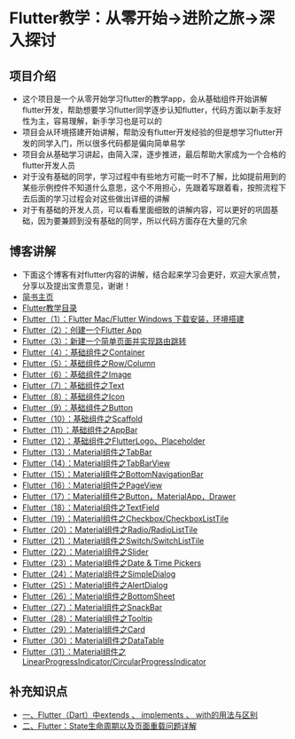 # Flutter教学：从零开始->进阶之旅->深入探讨
## 项目介绍
- 这个项目是一个从零开始学习flutter的教学app，会从基础组件开始讲解flutter开发，帮助想要学习flutter同学逐步认知flutter，代码方面以新手友好性为主，容易理解，新手学习也是可以的
- 项目会从环境搭建开始讲解，帮助没有flutter开发经验的但是想学习flutter开发的同学入门，所以很多代码都是偏向简单易学
- 项目会从基础学习讲起，由简入深，逐步推进，最后帮助大家成为一个合格的flutter开发人员
- 对于没有基础的同学，学习过程中有些地方可能一时不了解，比如提前用到的某些示例控件不知道什么意思，这个不用担心，先跟着写跟着看，按照流程下去后面的学习过程会对这些做出详细的讲解
- 对于有基础的开发人员，可以看看里面细致的讲解内容，可以更好的巩固基础，因为要兼顾到没有基础的同学，所以代码方面存在大量的冗余

## 博客讲解
- 下面这个博客有对flutter内容的讲解，结合起来学习会更好，欢迎大家点赞，分享以及提出宝贵意见，谢谢！
- [简书主页](https://www.jianshu.com/u/9ff9ec9f18f5)
- [Flutter教学目录](https://www.jianshu.com/p/3320350b3814)
- [Flutter（1）：Flutter Mac/Flutter Windows 下载安装，环境搭建](https://www.jianshu.com/p/c8507302ab09)
- [Flutter（2）：创建一个Flutter App](https://www.jianshu.com/p/d5517fcf2dae)
- [Flutter（3）：新建一个简单页面并实现路由跳转](https://www.jianshu.com/p/dd558b2601a3)
- [Flutter（4）：基础组件之Container](https://www.jianshu.com/p/2b775096a522)
- [Flutter（5）：基础组件之Row/Column](https://www.jianshu.com/p/c140cb0e790f)
- [Flutter（6）：基础组件之Image](https://www.jianshu.com/p/1a6926e1cad2)
- [Flutter（7）：基础组件之Text](https://www.jianshu.com/p/7a5d743d1470)
- [Flutter（8）：基础组件之Icon](https://www.jianshu.com/p/51e7653c1ba9)
- [Flutter（9）：基础组件之Button](https://www.jianshu.com/p/89b6d825fc79)
- [Flutter（10）：基础组件之Scaffold](https://www.jianshu.com/p/82d19ba3947a)
- [Flutter（11）：基础组件之AppBar](https://www.jianshu.com/p/7ed0316aa92f)
- [Flutter（12）：基础组件之FlutterLogo、Placeholder](https://www.jianshu.com/p/beaa5741423e)
- [Flutter（13）：Material组件之TabBar](https://www.jianshu.com/p/40a24104fa55)
- [Flutter（14）：Material组件之TabBarView](https://www.jianshu.com/p/52bacff37d78)
- [Flutter（15）：Material组件之BottomNavigationBar](https://www.jianshu.com/p/22d8974c5e04)
- [Flutter（16）：Material组件之PageView](https://www.jianshu.com/p/36373652ea78)
- [Flutter（17）：Material组件之Button，MaterialApp，Drawer](https://www.jianshu.com/p/6dd0c9dfb8d3)
- [Flutter（18）：Material组件之TextField](https://www.jianshu.com/p/554ecec4933b)
- [Flutter（19）：Material组件之Checkbox/CheckboxListTile](https://www.jianshu.com/p/b41819b51438)
- [Flutter（20）：Material组件之Radio/RadioListTile](https://www.jianshu.com/p/895d6dcf2437)
- [Flutter（21）：Material组件之Switch/SwitchListTile](https://www.jianshu.com/p/6723509d5abd)
- [Flutter（22）：Material组件之Slider](https://www.jianshu.com/p/22333c0b9eb4)
- [Flutter（23）：Material组件之Date & Time Pickers](https://www.jianshu.com/p/4fc9e11a4793)
- [Flutter（24）：Material组件之SimpleDialog](https://www.jianshu.com/p/925eb73d1752)
- [Flutter（25）：Material组件之AlertDialog](https://www.jianshu.com/p/855bc5c56a5e)
- [Flutter（26）：Material组件之BottomSheet](https://www.jianshu.com/p/9cab2151ee05)
- [Flutter（27）：Material组件之SnackBar](https://www.jianshu.com/p/1ad73983b7d9)
- [Flutter（28）：Material组件之Tooltip](https://www.jianshu.com/p/a0385bd4953c)
- [Flutter（29）：Material组件之Card](https://www.jianshu.com/p/51dc71ed4e4f)
- [Flutter（30）：Material组件之DataTable](https://www.jianshu.com/p/23fc6f3acd7c)
- [Flutter（31）：Material组件之LinearProgressIndicator/CircularProgressIndicator](https://www.jianshu.com/p/ed8ef85f944f)

## 补充知识点
- [一、Flutter（Dart）中extends 、 implements 、 with的用法与区别](https://www.jianshu.com/p/04b896764f6e)
- [二、Flutter：State生命周期以及页面重载问题详解](https://www.jianshu.com/p/1d0eee77fcc0)
